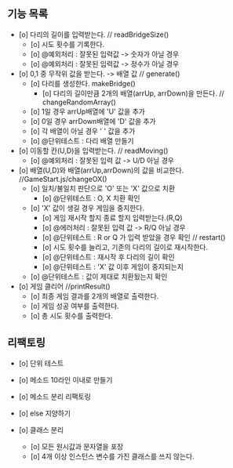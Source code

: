 ## 기능 목록

- [o] 다리의 길이를 입력받는다. // readBridgeSize()
  - [o] 시도 횟수를 기록한다.
  - [o] @예외처리 : 잘못된 입력값 -> 숫자가 아닐 경우
  - [o] @예외처리 : 잘못된 입력값 -> 정수가 아닐 경우
- [o] 0,1 중 무작위 값을 받는다. -> 배열 값 // generate()
  - [o] 다리를 생성한다. makeBridge()
    - [o] 다리의 길이만큼 2개의 배열(arrUp, arrDown)을 만든다. // changeRandomArray()
  - [o] 1일 경우 arrUp배열에 'U' 값을 추가
  - [o] 0일 경우 arrDown배열에 'D' 값을 추가
  - [o] 각 배열이 아닐 경우 ' ' 값을 추가
  - [o] @단위테스트 : 다리 배열 만들기
- [o] 이동할 칸(U,D)을 입력받는다. // readMoving()
  - [o] @예외처리 : 잘못된 입력 값 -> U/D 아닐 경우
- [o] 배열(U,D)와 배열(arrUp,arrDown)의 값을 비교한다. //GameStart.js/changeOX()
  - [o] 일치/불일치 판단으로 'O' 또는 'X' 값으로 치환
    - [o] @단위테스트 : O, X 치환 확인
  - [o] 'X' 값이 생길 경우 게임을 중지한다.
    - [o] 게임 재시작 할지 종료 할지 입력받는다.(R,Q)
    - [o] @에러처리 : 잘못된 입력 값 -> R/Q 아닐 경우
    - [o] @단위테스트 : R or Q 가 입력 받았을 경우 확인 // restart()
    - [o] 시도 횟수를 늘리고, 기존의 다리의 길이로 재시작한다.
    - [o] @단위테스트 : 재시작 후 다리의 길이 확인
    - [o] @단위테스트 : 'X' 값 이후 게임이 중지되는지
  - [o] @단위테스트 : 값이 제대로 치환됬는지 확인
- [o] 게임 클리어 //printResult()
  - [o] 최종 게임 결과를 2개의 배열로 출력한다.
  - [o] 게임 성공 여부를 출력한다.
  - [o] 총 시도 횟수를 출력한다.

## 리팩토링

- [o] 단위 테스트

- [o] 메소드 10라인 이내로 만들기
- [o] 메소드 분리 리팩토링
- [o] else 지양하기
- [o] 클래스 분리
  - [o] 모든 원시값과 문자열을 포장
  - [o] 4개 이상 인스턴스 변수를 가진 클래스를 쓰지 않는다.
